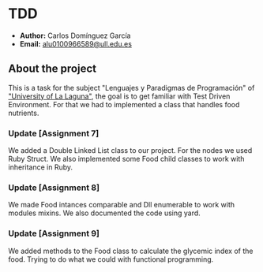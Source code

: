 # TDD

- **Author:** Carlos Domínguez García
- **Email:** alu0100966589@ull.edu.es

## About the project
This is a task for the subject "Lenguajes y Paradigmas de Programación" of ["University of La Laguna"](https://www.ull.es/), the goal is to get familiar with Test Driven Environment. For that we had to implemented a class that handles food nutrients.

### Update [Assignment 7]
We added a Double Linked List class to our project. For the nodes we used Ruby Struct. We also implemented some Food child classes to work with inheritance in Ruby.

### Update [Assignment 8]
We made Food intances comparable and Dll enumerable to work with modules mixins. We also documented the code using yard.

### Update [Assignment 9]
We added methods to the Food class to calculate the glycemic index of the food. Trying to do what we could with functional programming.

